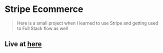 # Stripe Ecommerce

> Here is a small project when I learned to use Stripe and getting used to Full Stack flow as well

## Live at [here](https://stripeecommerce-miniproject.onrender.com)
